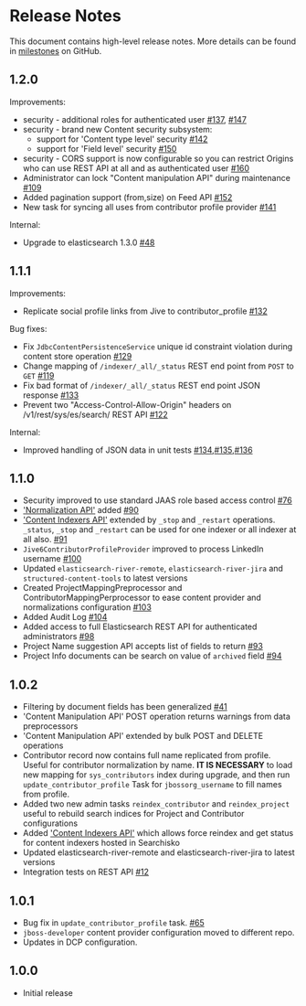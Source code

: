 # Release Notes

This document contains high-level release notes. More details can be found in [milestones](https://github.com/searchisko/searchisko/issues/milestones) on GitHub.

## 1.2.0

Improvements:

- security - additional roles for authenticated user [#137](https://github.com/searchisko/searchisko/issues/137), [#147](https://github.com/searchisko/searchisko/issues/147)
- security - brand new Content security subsystem: 
  - support for 'Content type level' security [#142](https://github.com/searchisko/searchisko/issues/142)
  - support for 'Field level' security [#150](https://github.com/searchisko/searchisko/issues/150)
- security - CORS support is now configurable so you can restrict Origins who can use REST API at all and as authenticated user [#160](https://github.com/searchisko/searchisko/issues/160)
- Administrator can lock "Content manipulation API" during maintenance [#109](https://github.com/searchisko/searchisko/issues/109)
- Added pagination support (from,size) on Feed API [#152](https://github.com/searchisko/searchisko/issues/152)
- New task for syncing all uses from contributor profile provider [#141](https://github.com/searchisko/searchisko/issues/141)
 
Internal:
- Upgrade to elasticsearch 1.3.0 [#48](https://github.com/searchisko/searchisko/issues/48)

## 1.1.1

Improvements:

- Replicate social profile links from Jive to contributor\_profile [#132](https://github.com/searchisko/searchisko/issues/132)

Bug fixes:

- Fix `JdbcContentPersistenceService` unique id constraint violation during content store operation [#129](https://github.com/searchisko/searchisko/issues/129)
- Change mapping of `/indexer/_all/_status` REST end point from `POST` to `GET` [#119](https://github.com/searchisko/searchisko/issues/119)
- Fix bad format of `/indexer/_all/_status` REST end point JSON response [#133](https://github.com/searchisko/searchisko/issues/133)
- Prevent two "Access-Control-Allow-Origin" headers on /v1/rest/sys/es/search/ REST API [#122](https://github.com/searchisko/searchisko/issues/122)

Internal:

- Improved handling of JSON data in unit tests [#134](https://github.com/searchisko/searchisko/issues/134),[#135](https://github.com/searchisko/searchisko/issues/135),[#136](https://github.com/searchisko/searchisko/issues/136)

## 1.1.0

- Security improved to use standard JAAS role based access control [#76](https://github.com/searchisko/searchisko/issues/76)
- ['Normalization API'](http://docs.jbossorg.apiary.io/#normalizationapi) added [#90](https://github.com/searchisko/searchisko/issues/90)
- ['Content Indexers API'](http://docs.jbossorg.apiary.io/#contentindexersapi) extended by `_stop` and `_restart` operations. `_status`, `_stop` and `_restart` can be used for one indexer or all indexer at all also. [#91](https://github.com/searchisko/searchisko/issues/91)
- `Jive6ContributorProfileProvider` improved to process LinkedIn username [#100](https://github.com/searchisko/searchisko/issues/100)
- Updated `elasticsearch-river-remote`, `elasticsearch-river-jira` and `structured-content-tools` to latest versions
- Created ProjectMappingPreprocessor and ContributorMappingPerprocessor to ease content provider and normalizations configuration [#103](https://github.com/searchisko/searchisko/issues/103) 
- Added Audit Log [#104](https://github.com/searchisko/searchisko/issues/104)
- Added access to full Elasticsearch REST API for authenticated administrators [#98](https://github.com/searchisko/searchisko/issues/98)  
- Project Name suggestion API accepts list of fields to return [#93](https://github.com/searchisko/searchisko/issues/93)
- Project Info documents can be search on value of `archived` field [#94](https://github.com/searchisko/searchisko/issues/94)

## 1.0.2

- Filtering by document fields has been generalized [#41](https://github.com/searchisko/searchisko/issues/41)
- 'Content Manipulation API' POST operation returns warnings from data preprocessors
- 'Content Manipulation API' extended by bulk POST and DELETE operations
- Contributor record now contains full name replicated from profile. Useful for contributor normalization by name. 
  **IT IS NECESSARY** to load new mapping for `sys_contributors` index during upgrade, and then run `update_contributor_profile` Task for `jbossorg_username` to fill names from profile.
- Added two new admin tasks `reindex_contributor` and `reindex_project` useful to rebuild search indices for Project and Contributor configurations
- Added ['Content Indexers API'](http://docs.jbossorg.apiary.io/#contentindexersapi) which allows force reindex and get status for content indexers hosted in Searchisko
- Updated elasticsearch-river-remote and elasticsearch-river-jira to latest versions
- Integration tests on REST API [#12](https://github.com/searchisko/searchisko/issues/12)

## 1.0.1

- Bug fix in `update_contributor_profile` task. [#65](https://github.com/searchisko/searchisko/issues/65)
- `jboss-developer` content provider configuration moved to different repo.
- Updates in DCP configuration.

## 1.0.0

- Initial release
